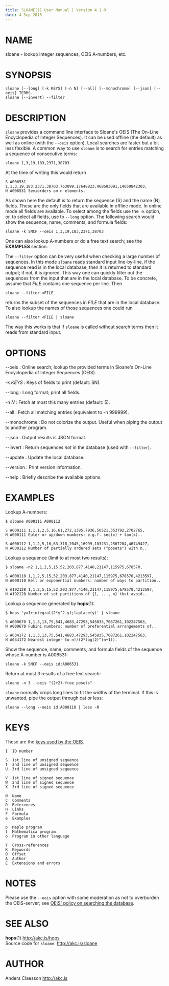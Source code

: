 ```yaml
---
title: SLOANE(1) User Manual | Version 4.1.0
date: 4 Sep 2015
---
```


# NAME

sloane - lookup integer sequences, OEIS A-numbers, etc.

# SYNOPSIS

`sloane [--long] [-k KEYS] [-n N] [--all] [--monochrome] [--json] [--oeis] TERMS...`  
`sloane [--invert] --filter`  

# DESCRIPTION

`sloane` provides a command line interface to Sloane's OEIS (The On-Line
Encyclopedia of Integer Sequences). It can be used offline (the default)
as well as online (with the `--oeis` option). Local searches are faster
but a bit less flexible. A common way to use `sloane` is to search for
entries matching a sequence of consecutive terms:

    sloane 1,3,19,183,2371,38703

At the time of writing this would return

    S A006531 1,1,3,19,183,2371,38703,763099,17648823,468603091,14050842303,
    N A006531 Semiorders on n elements.

As shown here the default is to return the sequence (S) and the name (N)
fields. These are the only fields that are available in offline mode. In
online mode all fields are available. To select among the fields use the
`-k` option, or, to select all fields, use to `--long` option. The
following search would show the sequence, name, comments, and formula
fields:

    sloane -k SNCF --oeis 1,3,19,183,2371,38703

One can also lookup A-numbers or do a free text search; see the
**EXAMPLES** section.

The `--filter` option can be very useful when checking a large number of
sequences.  In this mode `sloane` reads standard input line-by-line, if
the sequence read is in the local database, then it is returned to
standard output; if not, it is ignored. This way one can quickly filter
out the sequences from the input that are in the local database. To be
concrete, assume that *FILE* contains one sequence per line. Then

    sloane --filter <FILE

returns the subset of the sequences in *FILE* that are in the local
database. To also lookup the names of those sequences one could run

    sloane --filter <FILE | sloane

The way this works is that if `sloane` is called without search terms
then it reads from standard input.

# OPTIONS

--oeis
:   Online search; lookup the provided terms in Sloane's On-Line Encyclopedia
    of Integer Sequences (OEIS).

-k *KEYS*
:   Keys of fields to print (default: SN).

--long
:   Long format; print all fields.

-n *N*
:   Fetch at most this many entries (default: 5).

--all
:   Fetch all matching entries (equivalent to -n 999999).

--monochrome
:   Do not colorize the output. Useful when piping the output to another
    program.

--json
:   Output results is JSON format.

--invert
:   Return sequences *not* in the database (used with `--filter`).

--update
:   Update the local database.

--version
:   Print version information.

--help
:   Briefly describe the available options.

# EXAMPLES

Lookup A-numbers:

    $ sloane A000111 A000112
    
    S A000111 1,1,1,2,5,16,61,272,1385,7936,50521,353792,2702765,
    N A000111 Euler or up/down numbers: e.g.f. sec(x) + tan(x)..
    
    S A000112 1,1,2,5,16,63,318,2045,16999,183231,2567284,46749427,
    N A000112 Number of partially ordered sets ("posets") with n..

Lookup a sequence (limit to at most two results):

    $ sloane -n2 1,1,2,5,15,52,203,877,4140,21147,115975,678570,
    
    S A000110 1,1,2,5,15,52,203,877,4140,21147,115975,678570,4213597,
    N A000110 Bell or exponential numbers: number of ways to partition..
    
    S A192128 1,1,2,5,15,52,203,877,4140,21147,115975,678570,4213597,
    N A192128 Number of set partitions of {1, ..., n} that avoid..

Lookup a sequence generated by **hops**(1):

    $ hops 'y=1+integral(2*y^2-y);laplace(y)' | sloane

    S A000670 1,1,3,13,75,541,4683,47293,545835,7087261,102247563,
    N A000670 Fubini numbers: number of preferential arrangements of..

    S A034172 1,1,3,13,75,541,4683,47293,545835,7087261,102247563,
    N A034172 Nearest integer to n!/(2*log(2)^(n+1)).

Show the sequence, name, comments, and formula fields of the sequence
whose A-number is A006531:

    sloane -k SNCF --oeis id:A006531

Return at most 3 results of a free text search:

    sloane -n 3 --oeis "(2+2)-free posets"

`sloane` normally crops long lines to fit the widths of the terminal. If
this is unwanted, pipe the output through cat or less:

    sloane --long --oeis id:A000110 | less -R

# KEYS

These are the [keys used by the OEIS](http://oeis.org/eishelp2.html).

    I  ID number

    S  1st line of unsigned sequence
    T  2nd line of unsigned sequence
    U  3rd line of unsigned sequence

    V  1st line of signed sequence
    W  2nd line of signed sequence
    X  3rd line of signed sequence

    N  Name
    C  Comments
    D  References
    H  Links
    F  Formula
    e  Examples

    p  Maple program
    t  Mathematica program
    o  Program in other language

    Y  Cross-references
    K  Keywords
    O  Offset
    A  Author
    E  Extensions and errors

# NOTES

Please use the `--oeis` option with some moderation as not to overburden
the OEIS-server; see [OEIS' policy on searching the database](
http://oeis.org/wiki/Welcome#Policy_on_Searching_the_Database).

# SEE ALSO

**hops**(1) <http://akc.is/hops>  
Source code for `sloane`: <http://akc.is/sloane>

# AUTHOR

Anders Claesson <http://akc.is>
